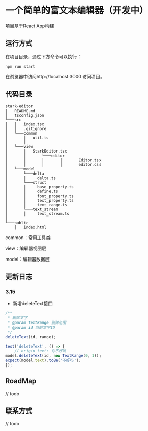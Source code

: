 # 一个简单的富文本编辑器（开发中）

项目基于React App构建

## 运行方式

在项目目录，通过下方命令可以执行：

```
npm run start
```

在浏览器中访问http://localhost:3000 访问项目。

## 代码目录

```
stark-editor
│   README.md
│   tsconfig.json    
└───src
│   │   index.tsx
│   │   .gitignore
│   └───common
│       │   util.ts
│       │   
│   └───view
│       │   StarkEditor.tsx
│       │       └───editor
│       │       │       │       Editor.tsx
│       │       │       │       editor.css
│   └───model
│       └───delta
│       │     delta.ts
│       └───struct
│       │     base_property.ts
│       │     define.ts
│       │     font_property.ts
│       │     text_property.ts
│       │     text_range.ts
│       └───text_stream
│       │     text_stream.ts
│   
└───public
    │   index.html
```

common：常用工具类

view：编辑器视图层

model：编辑器数据层

## 更新日志

### 3.15

- 新增deleteText接口

```typescript
/**
 * 删除文字
 * @param textRange 删除范围
 * @param id 当前文字ID
 */
deleteText(id, range);

test('deleteText', () => {
    // origin text: 你不好吗
model.deleteText(id, new TextRange(0, 1));
expect(model.text).toBe('不好吗');
});
```

## RoadMap

// todo

## 联系方式

// todo
